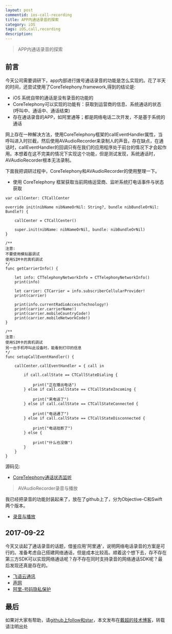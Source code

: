 ```yaml
---
layout: post
commentid: ios-call-recording
title: APP内通话录音的探索
category: iOS
tags: iOS,call,recording
description:
---
```


>   APP内通话录音的探索


## 前言

今天公司需要调研下，app内部进行拨号通话录音的功能是怎么实现的。花了半天的时间，还尝试使用了CoreTelephony.framework,得到的结论是:
-   iOS 系统自带的通话是没有录音的功能的
-   CoreTelephony可以实现的功能有：获取到运营商的信息、系统通话的状态(呼叫中、通话中、通话结束)
-   存在通话录音的APP，如阿里通等；都是网络电话二次开发，不是基于系统的通话

网上存在一种解决方法，使用CoreTelephony框架的callEventHandler属性，当呼叫进入时拦截，然后使用AVAudioRecorder来录制人的声音。存在缺点，在通话时，callEventHandler的回调只有在我们的应用程序处于前台的情况下才会起作用。本想着在这不完美的情况下实现这个功能，但是测试发现，系统通话时，AVAudioRecorder根本无法录制。

下面我把调研过程中，CoreTelephony和AVAudioRecorder的使用整理一下。


-   使用 CoreTelephony 框架获取当前网络运营商、监听系统打电话事件与状态获取

```
var callCenter: CTCallCenter

override init(nibName nibNameOrNil: String?, bundle nibBundleOrNil: Bundle?) {

    callCenter = CTCallCenter()

    super.init(nibName: nibNameOrNil, bundle: nibBundleOrNil)
}

/**
注意:
不要使用模拟器调试
使用SIM卡的真机调试
*/
func getCarrierInfo() {

    let info: CTTelephonyNetworkInfo = CTTelephonyNetworkInfo()
    print(info)

    let carrier: CTCarrier = info.subscriberCellularProvider!
    print(carrier)

    print(info.currentRadioAccessTechnology!)
    print(carrier.carrierName!)
    print(carrier.mobileCountryCode!)
    print(carrier.mobileNetworkCode!)
}

/**
注意:
使用SIM卡的真机调试
另一台手机呼叫此设备时，能看到打印的信息
*/
func setupCallEventHandler() {

    callCenter.callEventHandler = { call in

        if call.callState == CTCallStateDialing {

            print("正在播出电话")
        } else if call.callState == CTCallStateIncoming {

            print("来电话了")
        } else if call.callState == CTCallStateConnected {

            print("电话通了")
        } else if call.callState == CTCallStateDisconnected {

            print("电话挂断了")
        } else {

            print("什么也没做")
        }
    }
}

```

源码见:

-   [CoreTelephony通话状态监听](https://github.com/jifengchao/ios-develops/tree/master/02-CoreTelephony通话状态监听)


> AVAudioRecorder录音与播放

我已经把录音的功能封装起来了，放在了github上了，分为Objective-C和Swift两个版本。

-   [录音与播放](https://github.com/jifengchao/ios-develops/tree/master/01-录音与播放)

## 2017-09-22

今天又谈起了通话录音的话题，借鉴应用'阿里通'，说明网络电话录音的方案是可行的。准备考虑自己搭建网络通话，但是成本比较高。顺着这个想下去，存不存在第三方SDK可以实现网络通话呢？存不存在同时支持录音的网络通话SDK呢？最后发现还真是存在的。

-   [飞语云通讯](https://www.feiyucloud.com/introduction#record)
-   [声网](https://www.agora.io/cn/audiocall/)
-   [阿里-号码隐私保护]()


## 最后

如果对大家有帮助，请[github上follow和star](https://github.com/jifengchao)，本文发布在[戴超的技术博客](https://jifengchao.github.io/)，转载请注明出处
